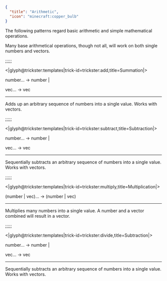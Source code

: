 ```json
{
  "title": "Arithmetic",
  "icon": "minecraft:copper_bulb"
}
```

The following patterns regard basic arithmetic and simple mathematical operations.


Many base arithmetical operations, though not all, will work on both single numbers and vectors.

;;;;;

<|glyph@trickster:templates|trick-id=trickster:add,title=Summation|>

number... -> number | 

vec... -> vec

---

Adds up an arbitrary sequence of numbers into a single value.
Works with vectors.

;;;;;

<|glyph@trickster:templates|trick-id=trickster:subtract,title=Subtraction|>

number... -> number |

vec... -> vec

---

Sequentially subtracts an arbitrary sequence of numbers into a single value.
Works with vectors.

;;;;;

<|glyph@trickster:templates|trick-id=trickster:multiply,title=Multiplication|>

(number | vec)... -> (number | vec)

---

Multiplies many numbers into a single value.
A number and a vector combined will result in a vector.

;;;;;

<|glyph@trickster:templates|trick-id=trickster:divide,title=Subtraction|>

number... -> number |

vec... -> vec

---

Sequentially subtracts an arbitrary sequence of numbers into a single value.
Works with vectors.

